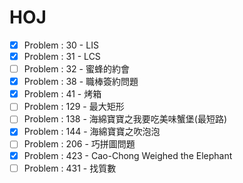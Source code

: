 # HOJ
* [x] Problem : 30 - LIS
* [x] Problem : 31 - LCS
* [ ] Problem : 32 - 蜜蜂的約會
* [x] Problem : 38 - 職棒簽約問題
* [x] Problem : 41 - 烤箱
* [ ] Problem : 129 - 最大矩形
* [ ] Problem : 138 - 海綿寶寶之我要吃美味蟹堡(最短路)
* [x] Problem : 144 - 海綿寶寶之吹泡泡
* [ ] Problem : 206 - 巧拼圖問題
* [x] Problem : 423 - Cao-Chong Weighed the Elephant
* [ ] Problem : 431 - 找質數